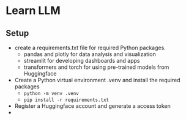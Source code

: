 # Learn LLM

## Setup

- create a requirements.txt file for required Python packages.
  - pandas and plotly for data analysis and visualization
  - streamlit for developing dashboards and apps
  - transformers and torch for using pre-trained models from Huggingface
- Create a Python virtual environment .venv and install the required packages
  - `python -m venv .venv`
  - `pip install -r requirements.txt`
- Register a Huggingface account and generate a access token
- 
